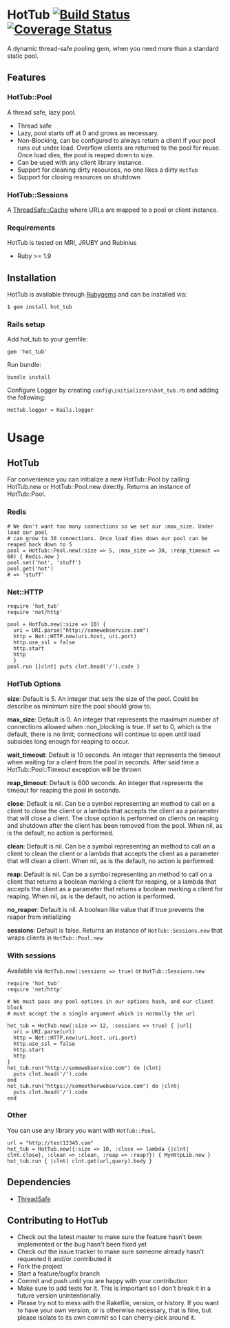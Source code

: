 # HotTub [![Build Status](https://travis-ci.org/JoshMcKin/hot_tub.png?branch=master)](https://travis-ci.org/JoshMcKin/hot_tub) [![Coverage Status](https://coveralls.io/repos/JoshMcKin/hot_tub/badge.png?branch=master)](https://coveralls.io/r/JoshMcKin/hot_tub)

A dynamic thread-safe pooling gem, when you need more than a standard static pool.

## Features

### HotTub::Pool
A thread safe, lazy pool.

* Thread safe
* Lazy, pool starts off at 0 and grows as necessary.
* Non-Blocking, can be configured to always return a client if your pool runs out under load. Overflow clients are returned to the pool for reuse. Once load dies, the pool is reaped down to size.
* Can be used with any client library instance.
* Support for cleaning dirty resources, no one likes a dirty `HotTub`
* Support for closing resources on shutdown

### HotTub::Sessions
A [ThreadSafe::Cache](https://github.com/headius/thread_safe) where URLs are mapped to a pool or client instance.

### Requirements
HotTub is tested on MRI, JRUBY and Rubinius
* Ruby >= 1.9

## Installation

HotTub is available through [Rubygems](https://rubygems.org/gems/hot_tub) and can be installed via:

    $ gem install hot_tub

### Rails setup

Add hot_tub to your gemfile:
    
    gem 'hot_tub'

Run bundle:
    
    bundle install

Configure Logger by creating `config\initializers\hot_tub.rb` and adding the following:
    
    HotTub.logger = Rails.logger

# Usage 

## HotTub
For convenience you can initialize a new HotTub::Pool by calling HotTub.new or HotTub::Pool.new directly.
Returns an instance of HotTub::Pool.

### Redis
    # We don't want too many connections so we set our :max_size. Under load our pool
    # can grow to 30 connections. Once load dies down our pool can be reaped back down to 5
    pool = HotTub::Pool.new(:size => 5, :max_size => 30, :reap_timeout => 60) { Redis.new }
    pool.set('hot', 'stuff')
    pool.get('hot')
    # => 'stuff'

### Net::HTTP

    require 'hot_tub'
    require 'net/http'

    pool = HotTub.new(:size => 10) { 
      uri = URI.parse("http://somewebservice.com")
      http = Net::HTTP.new(uri.host, uri.port)
      http.use_ssl = false
      http.start
      http
      }
    pool.run {|clnt| puts clnt.head('/').code }

### HotTub Options    
**size**: Default is 5. An integer that sets the size of the pool. Could be describe as minimum size the pool should grow to.

**max_size**: Default is 0. An integer that represents the maximum number of connections allowed when :non_blocking is true. If set to 0, which is the default, there is no limit; connections will continue to open until load subsides long enough for reaping to occur.

**wait_timeout**: Default is 10 seconds. An integer that represents the timeout when waiting for a client from the pool in seconds. After said time a HotTub::Pool::Timeout exception will be thrown

**reap_timeout**: Default is 600 seconds. An integer that represents the timeout for reaping the pool in seconds.

**close**: Default is nil. Can be a symbol representing an method to call on a client to close the client or a lambda that accepts the client as a parameter that will close a client. The close option is performed on clients on reaping and shutdown after the client has been removed from the pool.  When nil, as is the default, no action is performed.

**clean**: Default is nil. Can be a symbol representing an method to call on a client to clean the client or a lambda that accepts the client as a parameter that will clean a client. When nil, as is the default, no action is performed.

**reap**: Default is nil. Can be a symbol representing an method to call on a client that returns a boolean marking a client for reaping, or a lambda that accepts the client as a parameter that returns a boolean  marking a client for reaping. When nil, as is the default, no action is performed.

**no_reaper**: Default is nil. A boolean like value that if true prevents the reaper from initializing

**sessions**: Default is false. Returns an instance of `HotTub::Sessions.new` that wraps clients in `HotTub::Pool.new`

### With sessions
Available via `HotTub.new(:sessions => true)` or `HotTub::Sessions.new`

    require 'hot_tub'
    require 'net/http'

    # We must pass any pool options in our options hash, and our client block 
    # must accept the a single argument which is normally the url

    hot_tub = HotTub.new(:size => 12, :sessions => true) { |url| 
      uri = URI.parse(url)
      http = Net::HTTP.new(uri.host, uri.port)
      http.use_ssl = false
      http.start
      http 
    }
    hot_tub.run("http://somewebservice.com") do |clnt|    
      puts clnt.head('/').code
    end
    hot_tub.run("https://someotherwebservice.com") do |clnt|    
      puts clnt.head('/').code
    end

### Other
You can use any library you want with `HotTub::Pool`.

    url = "http://test12345.com"
    hot_tub = HotTub.new({:size => 10, :close => lambda {|clnt| clnt.close}, :clean => :clean, :reap => :reap?}) { MyHttpLib.new }
    hot_tub.run { |clnt| clnt.get(url,query).body }

## Dependencies

* [ThreadSafe](https://github.com/headius/thread_safe)

## Contributing to HotTub
 
* Check out the latest master to make sure the feature hasn't been implemented or the bug hasn't been fixed yet
* Check out the issue tracker to make sure someone already hasn't requested it and/or contributed it
* Fork the project
* Start a feature/bugfix branch
* Commit and push until you are happy with your contribution
* Make sure to add tests for it. This is important so I don't break it in a future version unintentionally.
* Please try not to mess with the Rakefile, version, or history. If you want to have your own version, or is otherwise necessary, that is fine, but please isolate to its own commit so I can cherry-pick around it.